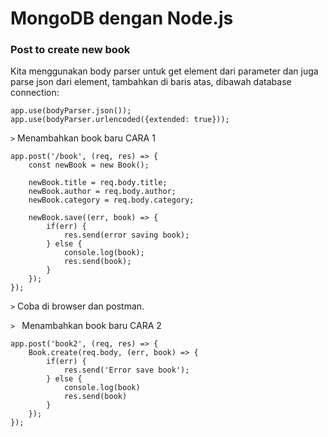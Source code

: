 # MongoDB dengan Node.js



### Post to create new book 

Kita menggunakan body parser untuk get element dari parameter dan juga parse json dari element, tambahkan di baris atas, dibawah database connection:

```
app.use(bodyParser.json());
app.use(bodyParser.urlencoded({extended: true}));
```



```>``` Menambahkan book baru CARA 1

```
app.post('/book', (req, res) => {
	const newBook = new Book();
	
	newBook.title = req.body.title;
	newBook.author = req.body.author;
	newBook.category = req.body.category;
	
	newBook.save((err, book) => {
		if(err) {
			res.send(error saving book);
		} else {
			console.log(book);
			res.send(book);
		}
	});
});
```

```>``` Coba di browser dan postman.



```> ``` Menambahkan book baru CARA 2

```
app.post('book2', (req, res) => {
	Book.create(req.body, (err, book) => {
		if(err) {
			res.send('Error save book');
		} else {
			console.log(book)
			res.send(book)
		}
	});
});
```